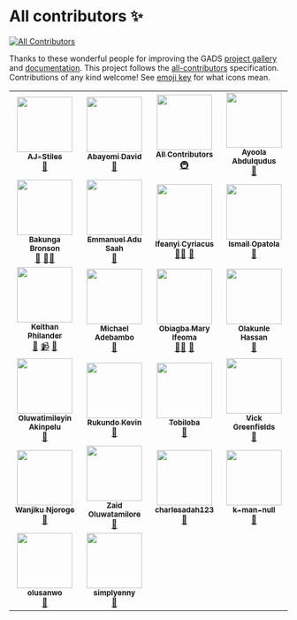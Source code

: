 # All contributors ✨

<!-- ALL-CONTRIBUTORS-BADGE:START - Do not remove or modify this section -->
[![All Contributors](https://img.shields.io/badge/all_contributors-22-orange.svg?style=flat-square)](#contributors-)
<!-- ALL-CONTRIBUTORS-BADGE:END -->

Thanks to these wonderful people for improving the GADS [project gallery](https://github.com/gads-projects/gallery) and [documentation](https://obiagba-mary.gitbook.io/gads-projects). This project follows the [all-contributors](https://github.com/all-contributors/all-contributors) specification. Contributions of any kind welcome! See [emoji key](https://allcontributors.org/docs/en/emoji-key) for what icons mean.

<!-- ALL-CONTRIBUTORS-LIST:START - Do not remove or modify this section -->
<!-- prettier-ignore-start -->
<!-- markdownlint-disable -->
<table>
  <tr>
    <td align="center"><a href="https://github.com/AJ-Stiles"><img src="https://avatars.githubusercontent.com/u/86663712?v=4?s=100" width="100px;" alt=""/><br /><sub><b>AJ-Stiles</b></sub></a><br /><a href="https://github.com/gads-projects/doc/commits?author=AJ-Stiles" title="Documentation">📖</a></td>
    <td align="center"><a href="https://github.com/damaestro165"><img src="https://avatars.githubusercontent.com/u/29485257?v=4?s=100" width="100px;" alt=""/><br /><sub><b>Abayomi David</b></sub></a><br /><a href="https://github.com/gads-projects/doc/commits?author=damaestro165" title="Documentation">📖</a></td>
    <td align="center"><a href="https://allcontributors.org"><img src="https://avatars.githubusercontent.com/u/46410174?v=4?s=100" width="100px;" alt=""/><br /><sub><b>All Contributors</b></sub></a><br /><a href="#infra-all-contributors" title="Infrastructure (Hosting, Build-Tools, etc)">🚇</a></td>
    <td align="center"><a href="https://qudusayo.me"><img src="https://avatars.githubusercontent.com/u/51055890?v=4?s=100" width="100px;" alt=""/><br /><sub><b>Ayoola Abdulqudus</b></sub></a><br /><a href="https://github.com/gads-projects/doc/commits?author=Qudusayo" title="Documentation">📖</a></td>
  </tr>
  <tr>
    <td align="center"><a href="https://github.com/BakungaBronson"><img src="https://avatars.githubusercontent.com/u/51344005?v=4?s=100" width="100px;" alt=""/><br /><sub><b>Bakunga Bronson</b></sub></a><br /><a href="https://github.com/gads-projects/doc/commits?author=BakungaBronson" title="Documentation">📖</a> <a href="#mentoring-BakungaBronson" title="Mentoring">🧑‍🏫</a></td>
    <td align="center"><a href="https://github.com/kweku-annan"><img src="https://avatars.githubusercontent.com/u/88604123?v=4?s=100" width="100px;" alt=""/><br /><sub><b>Emmanuel Adu Saah</b></sub></a><br /><a href="https://github.com/gads-projects/doc/commits?author=kweku-annan" title="Documentation">📖</a></td>
    <td align="center"><a href="http://cyriacusifeanyi.github.io"><img src="https://avatars.githubusercontent.com/u/26656017?v=4?s=100" width="100px;" alt=""/><br /><sub><b>Ifeanyi Cyriacus</b></sub></a><br /><a href="#mentoring-cyriacusifeanyi" title="Mentoring">🧑‍🏫</a> <a href="https://github.com/gads-projects/doc/commits?author=cyriacusifeanyi" title="Documentation">📖</a></td>
    <td align="center"><a href="https://opatola.net/"><img src="https://avatars.githubusercontent.com/u/29990151?v=4?s=100" width="100px;" alt=""/><br /><sub><b>Ismail Opatola</b></sub></a><br /><a href="https://github.com/gads-projects/doc/commits?author=Ismail-Opatola" title="Documentation">📖</a></td>
  </tr>
  <tr>
    <td align="center"><a href="http://keithanphilander.com"><img src="https://avatars.githubusercontent.com/u/29425128?v=4?s=100" width="100px;" alt=""/><br /><sub><b>Keithan Philander</b></sub></a><br /><a href="https://github.com/gads-projects/doc/commits?author=KeithanPhilander" title="Documentation">📖</a> <a href="#video-KeithanPhilander" title="Videos">📹</a> <a href="#design-KeithanPhilander" title="Design">🎨</a></td>
    <td align="center"><a href="https://github.com/Blazing-Mike"><img src="https://avatars.githubusercontent.com/u/80793630?v=4?s=100" width="100px;" alt=""/><br /><sub><b>Michael Adebambo</b></sub></a><br /><a href="https://github.com/gads-projects/doc/commits?author=Blazing-Mike" title="Documentation">📖</a></td>
    <td align="center"><a href="https://github.com/Ifycode"><img src="https://avatars.githubusercontent.com/u/45185388?v=4?s=100" width="100px;" alt=""/><br /><sub><b>Obiagba Mary Ifeoma</b></sub></a><br /><a href="#mentoring-Ifycode" title="Mentoring">🧑‍🏫</a> <a href="https://github.com/gads-projects/doc/commits?author=Ifycode" title="Documentation">📖</a></td>
    <td align="center"><a href="https://github.com/kaylezy"><img src="https://avatars.githubusercontent.com/u/31227288?v=4?s=100" width="100px;" alt=""/><br /><sub><b>Olakunle Hassan</b></sub></a><br /><a href="https://github.com/gads-projects/doc/commits?author=kaylezy" title="Documentation">📖</a></td>
  </tr>
  <tr>
    <td align="center"><a href="https://github.com/Olaoluwadunni"><img src="https://avatars.githubusercontent.com/u/72369149?v=4?s=100" width="100px;" alt=""/><br /><sub><b>Oluwatimileyin Akinpelu</b></sub></a><br /><a href="https://github.com/gads-projects/doc/commits?author=Olaoluwadunni" title="Documentation">📖</a></td>
    <td align="center"><a href="http://rukundokevin.codes"><img src="https://avatars.githubusercontent.com/u/38954786?v=4?s=100" width="100px;" alt=""/><br /><sub><b>Rukundo Kevin</b></sub></a><br /><a href="https://github.com/gads-projects/doc/commits?author=rukundo-kevin" title="Documentation">📖</a></td>
    <td align="center"><a href="https://github.com/biggietiny"><img src="https://avatars.githubusercontent.com/u/5311781?v=4?s=100" width="100px;" alt=""/><br /><sub><b>Tobiloba</b></sub></a><br /><a href="https://github.com/gads-projects/doc/commits?author=biggietiny" title="Documentation">📖</a></td>
    <td align="center"><a href="http://akintoluvic.com"><img src="https://avatars.githubusercontent.com/u/32616421?v=4?s=100" width="100px;" alt=""/><br /><sub><b>Vick Greenfields</b></sub></a><br /><a href="https://github.com/gads-projects/doc/commits?author=akintoluvic" title="Documentation">📖</a></td>
  </tr>
  <tr>
    <td align="center"><a href="https://github.com/WNjoroge-glitch"><img src="https://avatars.githubusercontent.com/u/65223163?v=4?s=100" width="100px;" alt=""/><br /><sub><b>Wanjiku Njoroge</b></sub></a><br /><a href="https://github.com/gads-projects/doc/commits?author=WNjoroge-glitch" title="Documentation">📖</a></td>
    <td align="center"><a href="https://github.com/Zaid837"><img src="https://avatars.githubusercontent.com/u/55021556?v=4?s=100" width="100px;" alt=""/><br /><sub><b>Zaid Oluwatamilore</b></sub></a><br /><a href="https://github.com/gads-projects/doc/commits?author=Zaid837" title="Documentation">📖</a></td>
    <td align="center"><a href="https://github.com/charlesadah123"><img src="https://avatars.githubusercontent.com/u/23029266?v=4?s=100" width="100px;" alt=""/><br /><sub><b>charlesadah123</b></sub></a><br /><a href="https://github.com/gads-projects/doc/commits?author=charlesadah123" title="Documentation">📖</a></td>
    <td align="center"><a href="https://github.com/k-man-null"><img src="https://avatars.githubusercontent.com/u/74916504?v=4?s=100" width="100px;" alt=""/><br /><sub><b>k-man-null</b></sub></a><br /><a href="https://github.com/gads-projects/doc/commits?author=k-man-null" title="Documentation">📖</a></td>
  </tr>
  <tr>
    <td align="center"><a href="https://github.com/olusanwo"><img src="https://avatars.githubusercontent.com/u/32881187?v=4?s=100" width="100px;" alt=""/><br /><sub><b>olusanwo</b></sub></a><br /><a href="https://github.com/gads-projects/doc/commits?author=olusanwo" title="Documentation">📖</a></td>
    <td align="center"><a href="https://github.com/simplyenny"><img src="https://avatars.githubusercontent.com/u/81021945?v=4?s=100" width="100px;" alt=""/><br /><sub><b>simplyenny</b></sub></a><br /><a href="https://github.com/gads-projects/doc/commits?author=simplyenny" title="Documentation">📖</a></td>
  </tr>
</table>

<!-- markdownlint-restore -->
<!-- prettier-ignore-end -->

<!-- ALL-CONTRIBUTORS-LIST:END -->
